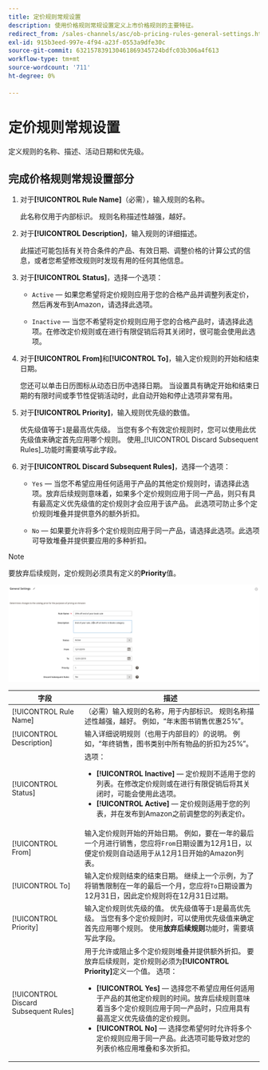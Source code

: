 ```yaml
---
title: 定价规则常规设置
description: 使用价格规则常规设置定义上市价格规则的主要特征。
redirect_from: /sales-channels/asc/ob-pricing-rules-general-settings.html
exl-id: 915b3eed-997e-4f94-a23f-0553a9dfe30c
source-git-commit: 632157839130461869345724bdfc03b306a4f613
workflow-type: tm+mt
source-wordcount: '711'
ht-degree: 0%

---
```


# 定价规则常规设置

定义规则的名称、描述、活动日期和优先级。

## 完成价格规则常规设置部分

1. 对于&#x200B;**[!UICONTROL Rule Name]**（必需），输入规则的名称。

   此名称仅用于内部标识。 规则名称描述性越强，越好。

1. 对于&#x200B;**[!UICONTROL Description]**，输入规则的详细描述。

   此描述可能包括有关符合条件的产品、有效日期、调整价格的计算公式的信息，或者您希望修改规则时发现有用的任何其他信息。

1. 对于&#x200B;**[!UICONTROL Status]**，选择一个选项：

   - `Active`  — 如果您希望将定价规则应用于您的合格产品并调整列表定价，然后再发布到Amazon，请选择此选项。

   - `Inactive`  — 当您不希望将定价规则应用于您的合格产品时，请选择此选项。在修改定价规则或在进行有限促销后将其关闭时，很可能会使用此选项。

1. 对于&#x200B;**[!UICONTROL From]**&#x200B;和&#x200B;**[!UICONTROL To]**，输入定价规则的开始和结束日期。

   您还可以单击日历图标从动态日历中选择日期。 当设置具有确定开始和结束日期的有限时间或季节性促销活动时，此自动开始和停止选项非常有用。

1. 对于&#x200B;**[!UICONTROL Priority]**，输入规则优先级的数值。

   优先级值等于`1`是最高优先级。 当您有多个有效定价规则时，您可以使用此优先级值来确定首先应用哪个规则。 使用&#x200B;_[!UICONTROL Discard Subsequent Rules]_功能时需要填写此字段。

1. 对于&#x200B;**[!UICONTROL Discard Subsequent Rules]**，选择一个选项：

   - `Yes`  — 当您不希望应用任何适用于产品的其他定价规则时，请选择此选项。放弃后续规则意味着，如果多个定价规则应用于同一产品，则只有具有最高定义优先级值的定价规则才会应用于该产品。 此选项可防止多个定价规则堆叠并提供意外的额外折扣。

   - `No`  — 如果要允许将多个定价规则应用于同一产品，请选择此选项。此选项可导致堆叠并提供要应用的多种折扣。

>[!NOTE]
>
>要放弃后续规则，定价规则必须具有定义的&#x200B;**Priority**&#x200B;值。

![定价规则常规设置](assets/amazon-pricing-rule-general.png)

| 字段 | 描述 |
|---|---|
| [!UICONTROL Rule Name] | （必需）输入规则的名称，用于内部标识。 规则名称描述性越强，越好。 例如，“年末图书销售优惠25%”。 |
| [!UICONTROL Description] | 输入详细说明规则（也用于内部目的）的说明。 例如，“年终销售，图书类别中所有物品的折扣为25%”。 |
| [!UICONTROL Status] | 选项：<ul><li>**[!UICONTROL Inactive]**  — 定价规则不适用于您的列表。在修改定价规则或在进行有限促销后将其关闭时，可能会使用此选项。</li><li>**[!UICONTROL Active]**  — 定价规则适用于您的列表，并在发布到Amazon之前调整您的列表定价。</li></ul> |
| [!UICONTROL From] | 输入定价规则开始的开始日期。 例如，要在一年的最后一个月进行销售，您应将`From`日期设置为12月1日，以便定价规则自动适用于从12月1日开始的Amazon列表。 |
| [!UICONTROL To] | 输入定价规则结束的结束日期。 继续上一个示例，为了将销售限制在一年的最后一个月，您应将`To`日期设置为12月31日，因此定价规则将在12月31日过期。 |
| [!UICONTROL Priority] | 输入定价规则优先级的值。 优先级值等于`1`是最高优先级。 当您有多个定价规则时，可以使用优先级值来确定首先应用哪个规则。 使用&#x200B;**放弃后续规则**&#x200B;功能时，需要填写此字段。 |
| [!UICONTROL Discard Subsequent Rules] | 用于允许或阻止多个定价规则堆叠并提供额外折扣。 要放弃后续规则，定价规则必须为&#x200B;**[!UICONTROL Priority]**&#x200B;定义一个值。 选项：<ul><li>**[!UICONTROL Yes]**  — 选择您不希望应用任何适用于产品的其他定价规则的时间。放弃后续规则意味着当多个定价规则应用于同一产品时，只应用具有最高定义优先级值的定价规则。</li><li>**[!UICONTROL No]**  — 选择您希望何时允许将多个定价规则应用于同一产品。此选项可能导致对您的列表价格应用堆叠和多次折扣。</li></ul> |
